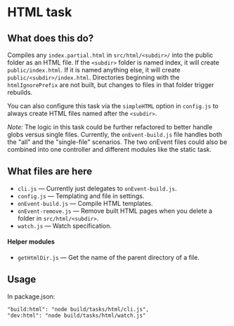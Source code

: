 HTML task
===

## What does this do?

Compiles any `index.partial.html` in `src/html/<subdir>/` into the public folder as an HTML file. If the `<subdir>` folder is named index, it will create `public/index.html`. If it is named anything else, it will create `public/<subdir>/index.html`. Directories beginning with the `htmlIgnorePrefix` are not built, but changes to files in that folder trigger rebuilds.

You can also configure this task via the `simpleHTML` option in `config.js` to always create HTML files named after the `<subdir>`.

*Note:* The logic in this task could be further refactored to better handle globs versus single files. Currently, the `onEvent-build.js` file handles both the "all" and the "single-file" scenarios. The two onEvent files could also be combined into one controller and different modules like the static task.

## What files are here

* `cli.js` — Currently just delegates to `onEvent-build.js`.
* `config.js` — Templating and file in settings.
* `onEvent-build.js` — Compile HTML templates.
* `onEvent-remove.js` — Remove built HTML pages when you delete a folder in `src/html/<subdir>`.
* `watch.js` — Watch specification.

#### Helper modules

* `getHtmlDir.js` — Get the name of the parent directory of a file.

## Usage

In package.json:

```
"build:html": "node build/tasks/html/cli.js",
"dev:html": "node build/tasks/html/watch.js"
```
